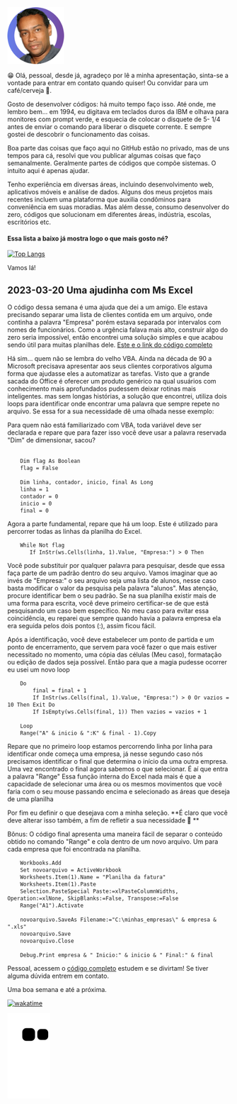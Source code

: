 <img src="https://github.com/OberdanBrito/OberdanBrito/blob/95409f8d18dbcc1be009fed6e4e0f9108b03fe38/profile-pic.png" width="128"/>

😁 Olá, pessoal, desde já, agradeço por lê a minha apresentação, sinta-se a vontade para entrar em contato quando quiser! Ou convidar para um café/cerveja 🍻.

Gosto de desenvolver códigos: há muito tempo faço isso. Até onde, me lembro bem... em 1994, eu digitava em teclados duros da IBM e olhava para monitores com prompt verde, e esquecia de colocar o disquete de 5- 1/4 antes de enviar o comando para liberar o disquete corrente. E sempre gostei de descobrir o funcionamento das coisas.

Boa parte das coisas que faço aqui no GitHub estão no privado, mas de uns tempos para cá, resolvi que vou publicar algumas coisas que faço semanalmente. Geralmente partes de códigos que compõe sistemas. O intuito aqui é apenas ajudar.


Tenho experiência em diversas áreas, incluindo desenvolvimento web, aplicativos móveis e análise de dados. Alguns dos meus projetos mais recentes incluem uma plataforma que auxilia condôminos para conveniência em suas moradias. Mas além desse, consumo desenvolver do zero, códigos que solucionam em diferentes áreas, indústria, escolas, escritórios etc.


#### **Essa lista a baixo já mostra logo o que mais gosto né?**

[![Top Langs](https://github-readme-stats.vercel.app/api/top-langs/?username=oberdanbrito)](https://github.com/oberdanbrito/github-readme-stats)



Vamos lá!
## **2023-03-20 Uma ajudinha com Ms Excel**

O código dessa semana é uma ajuda que dei a um amigo. Ele estava precisando separar uma lista de clientes contida em um arquivo, onde continha a palavra "Empresa" porém estava separada por intervalos com nomes de funcionários.
Como a urgência falava mais alto, construir algo do zero seria impossível, então encontrei uma solução simples e que acabou sendo útil para muitas planilhas dele.
[Este e o link do código completo](https://gist.github.com/OberdanBrito/253fc530539c3e72d6268826829151be.js)

Há sim... quem não se lembra do velho VBA. Ainda na década de 90 a Microsoft precisava apresentar aos seus clientes corporativos alguma forma que ajudasse eles a automatizar as tarefas. Visto que a grande sacada do Office é oferecer um produto genérico na qual usuários com conhecimento mais aprofundados pudessem deixar rotinas mais inteligentes.
mas sem longas histórias, a solução que encontrei, utiliza dois loops para identificar onde encontrar uma palavra que sempre repete no arquivo. Se essa for a sua necessidade dê uma olhada nesse exemplo:

Para quem não está familiarizado com VBA, toda variável deve ser declarada e repare que para fazer isso você deve usar a palavra reservada "Dim" de dimensionar, sacou?

```
 
    Dim flag As Boolean 
    flag = False 
    
    Dim linha, contador, inicio, final As Long
    linha = 1 
    contador = 0 
    inicio = 0 
    final = 0 

```  

Agora a parte fundamental, repare que há um loop. 
Este é utilizado para percorrer todas as linhas da planilha do Excel.

```
    While Not flag 
       If InStr(ws.Cells(linha, 1).Value, "Empresa:") > 0 Then

```
Você pode substituir por qualquer palavra para pesquisar, desde que essa faça parte de um padrão dentro do seu arquivo. Vamos imaginar que ao invés de "Empresa:" o seu arquivo seja uma lista de alunos, nesse caso basta modificar o valor da pesquisa pela palavra "alunos".
Mas atenção, procure identificar bem o seu padrão. Se na sua planilha existir mais de uma forma para escrita, você deve primeiro certificar-se de que está pesquisando um caso bem específico.
No meu caso para evitar essa coincidência, eu reparei que sempre quando havia a palavra empresa ela era seguida pelos dois pontos (:), assim ficou fácil.

Após a identificação, você deve estabelecer um ponto de partida e um ponto de encerramento, que servem para você fazer o que mais estiver necessitado no momento, uma cópia das células (Meu caso), formatação ou edição de dados seja possível.
Então para que a magia pudesse ocorrer eu usei um novo loop


````
    Do
        final = final + 1
        If InStr(ws.Cells(final, 1).Value, "Empresa:") > 0 Or vazios = 10 Then Exit Do
        If IsEmpty(ws.Cells(final, 1)) Then vazios = vazios + 1
        
    Loop
    Range("A" & inicio & ":K" & final - 1).Copy
````

Repare que no primeiro loop estamos percorrendo linha por linha para identificar onde começa uma empresa, já nesse segundo caso nós precisamos identificar o final que determina o início da uma outra empresa.
Uma vez encontrado o final agora sabemos o que selecionar. É aí que entra a palavra "Range"
Essa função interna do Excel nada mais é que a capacidade de selecionar uma área ou os mesmos movimentos que você faria com o seu mouse passando encima e selecionado as áreas que deseja de uma planilha

Por fim eu definir o que desejava com a minha seleção. **É claro que você deve alterar isso também, a fim de refletir a sua necessidade 👀 **

Bônus: O código final apresenta uma maneira fácil de separar o conteúdo obtido no comando "Range" e cola dentro de um novo arquivo.
Um para cada empresa que foi encontrada na planilha.


```visual badic
    Workbooks.Add
    Set novoarquivo = ActiveWorkbook
    Worksheets.Item(1).Name = "Planilha da fatura"
    Worksheets.Item(1).Paste
    Selection.PasteSpecial Paste:=xlPasteColumnWidths, Operation:=xlNone, SkipBlanks:=False, Transpose:=False
    Range("A1").Activate
    
    novoarquivo.SaveAs Filename:="C:\minhas_empresas\" & empresa & ".xls"
    novoarquivo.Save
    novoarquivo.Close
    
    Debug.Print empresa & " Inicio:" & inicio & " Final:" & final
```

Pessoal, acessem o [código completo](https://gist.github.com/OberdanBrito/253fc530539c3e72d6268826829151be.js)
estudem e se divirtam! Se tiver alguma dúvida entrem em contato.

Uma boa semana e até a próxima. 



[![wakatime](https://wakatime.com/badge/user/eb9c14f3-847b-4b7f-be05-24cba40f2b44.svg)](https://wakatime.com/@eb9c14f3-847b-4b7f-be05-24cba40f2b44)

![Snake animation](https://github.com/oberdanbrito/oberdanbrito/blob/output/github-contribution-grid-snake.svg)
